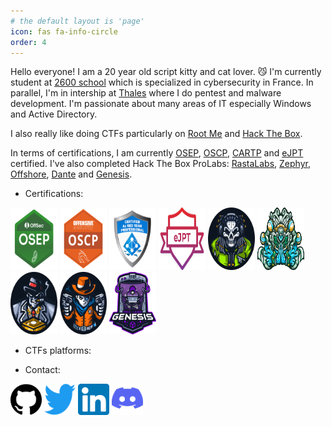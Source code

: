 ```yaml
---
# the default layout is 'page'
icon: fas fa-info-circle
order: 4
---
```


Hello everyone! I am a 20 year old script kitty and cat lover. 😼  I'm currently student at [2600 school](https://ecole2600.com/) which is specialized in cybersecurity in France. In parallel, I'm in intership at [Thales](https://www.thalesgroup.com/) where I do pentest and malware development. I'm passionate about many areas of IT especially Windows and Active Directory.

I also really like doing CTFs particularly on [Root Me](https://www.root-me.org/nuts7) and [Hack The Box](https://app.hackthebox.com/profile/428983).

In terms of certifications, I am currently [OSEP](https://www.credential.net/7fbfb9e8-2f7a-47da-a445-95e2a58b6291), [OSCP](https://www.credential.net/686f2429-9ff5-41c9-96f0-ddff36da4d1d), [CARTP](https://www.credential.net/bed78a6e-5045-40f0-b6d0-0ef12bcbf659) and [eJPT](https://verified.elearnsecurity.com/certificates/22f21296-0c5d-4ed2-9756-2afec4342845) certified. I've also completed Hack The Box ProLabs: [RastaLabs](https://www.linkedin.com/in/th%C3%A9o-chiles/overlay/1635518790726/single-media-viewer/?profileId=ACoAADT0-YEBqwHhA1HIRlRpqcjgpH9-PV3P86E), [Zephyr](https://www.linkedin.com/in/th%C3%A9o-chiles/overlay/1635516653561/single-media-viewer/?profileId=ACoAADT0-YEBqwHhA1HIRlRpqcjgpH9-PV3P86E), [Offshore](https://www.linkedin.com/in/th%C3%A9o-chiles/overlay/1635516655299/single-media-viewer/?profileId=ACoAADT0-YEBqwHhA1HIRlRpqcjgpH9-PV3P86E), [Dante](https://www.linkedin.com/in/th%C3%A9o-chiles/details/featured/1635516657103/single-media-viewer/?profileId=ACoAADT0-YEBqwHhA1HIRlRpqcjgpH9-PV3P86E) and [Genesis](https://www.linkedin.com/in/th%C3%A9o-chiles/details/featured/1635516651986/single-media-viewer/?profileId=ACoAADT0-YEBqwHhA1HIRlRpqcjgpH9-PV3P86E).

- Certifications:

<a alt="OSEP" href="https://www.credential.net/7fbfb9e8-2f7a-47da-a445-95e2a58b6291"><img alt="OSEP" src="/assets/img/OSEP.png" height="100" width="75"/></a>
<a alt="OSCP" href="https://www.credential.net/686f2429-9ff5-41c9-96f0-ddff36da4d1d"><img alt="OSCP" src="/assets/img/OSCP.png" height="100" width="75"/></a>
<a alt="CARTP" href="https://www.credential.net/bed78a6e-5045-40f0-b6d0-0ef12bcbf659"><img alt="CARTP" src="/assets/img/CARTP.png" height="100" width="75"/></a>
<a alt="eJPT" href="https://verified.elearnsecurity.com/certificates/22f21296-0c5d-4ed2-9756-2afec4342845"><img alt="eJPT" src="/assets/img/eJPT.png" height="100" width="75"/></a>
<a alt="RastaLabs" href="https://www.linkedin.com/in/th%C3%A9o-chiles/overlay/1635518790726/single-media-viewer/?profileId=ACoAADT0-YEBqwHhA1HIRlRpqcjgpH9-PV3P86E"><img alt="RastaLabs" src="/assets/img/RastaLabs.png" height="100" width="75"/></a>
<a alt="Zephyr" href="https://www.linkedin.com/in/th%C3%A9o-chiles/overlay/1635516653561/single-media-viewer/?profileId=ACoAADT0-YEBqwHhA1HIRlRpqcjgpH9-PV3P86E"><img alt="Zephyr" src="/assets/img/Zephyr.png" height="100" width="75"/></a>
<a alt="Offshore" href="https://www.linkedin.com/in/th%C3%A9o-chiles/overlay/1635516655299/single-media-viewer/?profileId=ACoAADT0-YEBqwHhA1HIRlRpqcjgpH9-PV3P86E"><img alt="Offshore" src="/assets/img/Offshore.png" height="100" width="75"/></a>
<a alt="Dante" href="https://www.linkedin.com/in/th%C3%A9o-chiles/details/featured/1635516657103/single-media-viewer/?profileId=ACoAADT0-YEBqwHhA1HIRlRpqcjgpH9-PV3P86E"><img alt="Dante" src="/assets/img/Dante.png" height="100" width="75"/></a>
<a alt="Genesis" href="https://www.linkedin.com/in/th%C3%A9o-chiles/details/featured/1635516651986/single-media-viewer/?profileId=ACoAADT0-YEBqwHhA1HIRlRpqcjgpH9-PV3P86E"><img alt="Genesis" src="/assets/img/Genesis.png" height="100" width="75"/></a>

- CTFs platforms:

<p><script src="https://root-me-badge.cloud.duboc.xyz/storage_clients/17a4f0585b5ece55a6fa55ee5d2c97c8/badge.js"></script></p>
<p><script src="https://www.hackthebox.eu/badge/428983"></script></p>

- Contact:

<a alt="Github" href="https://github.com/nuts7/"><img alt="Github" src="/assets/img/Github.png" height="50" width="50"/></a>
<a alt="Twitter" href="https://twitter.com/__nuts7"><img alt="Twitter" src="/assets/img/Twitter.png" height="50" width="50"/></a>
<a alt="Linkedin" href="https://www.linkedin.com/in/th%C3%A9o-chiles"><img alt="Linkedin" src="/assets/img/Linkedin.png" height="50" width="50"/></a>
<a alt="Discord" href="https://discordapp.com/users/704579147351195659"><img alt="Discord" src="/assets/img/Discord.png" height="50" width="50"/></a>